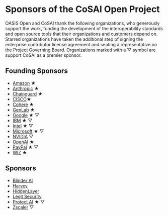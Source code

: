 # Sponsors of the CoSAI Open Project

OASIS Open and CoSAI thank the following organizations, who generously support the work, funding the development of the interoperability standards and open source tools that their organizations and customers depend on.  
Starred organizations have taken the additional step of signing the enterprise contributor license agreement and seating a representative on the Project Governing Board. Organizations marked with a &bigtriangledown; symbol are support CoSAI as a premier sponsor.

## Founding Sponsors
* [Amazon](https://www.aboutamazon.com/) &bigstar;
* [Anthropic](https://www.anthropic.com/) &bigstar;
* [Chainguard](https://www.chainguard.dev/) &bigstar;
* [CISCO](https://www.cisco.com/)&bigstar;
* [Cohere](https://cohere.com/) &bigstar;
* [GenLab](https://www.genlab.studio/) &bigstar;
* [Google](https://about.google/) &bigstar; &bigtriangledown;
* [IBM](https://www.ibm.com) &bigstar; &bigtriangledown;
* [Intel](https://www.intel.com) &bigstar; &bigtriangledown;
* [Microsoft](https://www.microsoft.com/) &bigstar; &bigtriangledown;
* [NVIDIA](https://www.nvidia.com/en-us/) &bigtriangledown;
* [OpenAI](https://openai.com/) &bigstar;
* [PayPal](https://www.paypal.com/) &bigstar; &bigtriangledown;
* [WIZ](https://www.wiz.io/) &bigstar;

## Sponsors
* [Blinder AI](https://blinderai.com/)
* [Harvey](https://www.harvey.ai/)
* [HiddenLayer](https://hiddenlayer.com/)
* [Legit Security](https://www.legitsecurity.com/)
* [Protect AI](https://protectai.com/) &bigstar; &bigtriangledown;
* [Zscaler](https://www.zscaler.com/) &bigtriangledown;
  
